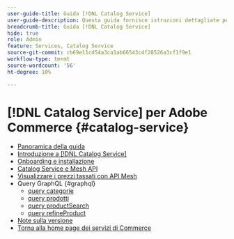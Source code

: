 ```yaml
---
user-guide-title: Guida [!DNL Catalog Service]
user-guide-description: Questa guida fornisce istruzioni dettagliate per l'utilizzo di  [!DNL Catalog Service]  per Adobe Commerce.
breadcrumb-title: Guida [!DNL Catalog Service]
hide: true
role: Admin
feature: Services, Catalog Service
source-git-commit: cb69e11cd54a3ca1ab66543c4f28526a3cf1f9e1
workflow-type: tm+mt
source-wordcount: '56'
ht-degree: 10%

---
```


# [!DNL Catalog Service] per Adobe Commerce {#catalog-service}

- [Panoramica della guida](guide-overview.md)
- [Introduzione a  [!DNL Catalog Service]](overview.md)
- [Onboarding e installazione](installation.md)
- [Catalog Service e Mesh API](mesh.md)
- [Visualizzare i prezzi tassati con API Mesh](taxes.md)
- Query GraphQL {#graphql}
   - [query categorie](https://developer.adobe.com/commerce/services/graphql/catalog-service/categories/)
   - [query prodotti](https://developer.adobe.com/commerce/services/graphql/catalog-service/products/)
   - [query productSearch](https://developer.adobe.com/commerce/services/graphql/live-search/product-search/)
   - [query refineProduct](https://developer.adobe.com/commerce/services/graphql/catalog-service/refine-product/)
- [Note sulla versione](release-notes.md)
- [Torna alla home page dei servizi di Commerce](https://experienceleague.adobe.com/it/docs/commerce/user-guides/home)

